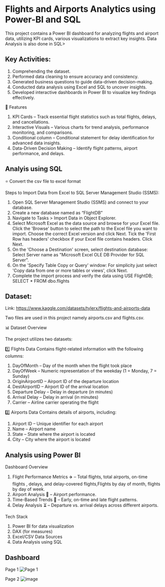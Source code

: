 # Flights and Airports Analytics using Power-BI and SQL 
This  project contains a Power BI dashboard for analyzing flights and airport data, utilizing KPI cards, various visualizations to extract key insights. Data Analysis is also done in SQL> 

## Key Activities:
1.	Comprehending the dataset.   
2.	Performed data cleaning to ensure accuracy and consistency.
3.	Generated business questions to guide data-driven decision-making.
4.	Conducted data analysis using Excel and SQL to uncover insights.
5.	Developed interactive dashboards in Power BI to visualize key findings effectively.

📌 Features
1. KPI Cards – Track essential flight statistics such as total flights, delays, and cancellations.
2. Interactive Visuals – Various charts for trend analysis, performance monitoring, and comparisons.
3. Conditional column – Conditional statement for delay identification for advanced data insights.
4. Data-Driven Decision Making – Identify flight patterns, airport performance, and delays.

## Analyis using SQL
⭐ Convert the csv file to excel format 

Steps to Import Data from Excel to SQL Server Management Studio (SSMS):
1.	Open SQL Server Management Studio (SSMS) and connect to your database.
2.	Create a new database named as “FlightDB” 
3.	Navigate to Tasks > Import Data in Object Explorer.
4.	Select Microsoft Excel as the data source and browse for your Excel file. Click the 'Browse' button to select the path to the Excel file you want to import. Choose the correct Excel version and click Next. Tick the 'First Row has headers' checkbox if your Excel file contains headers. Click Next.
5.	On the 'Choose a Destination' screen, select destination database: Select Server name as "Microsoft Excel OLE DB Provider for SQL Server".
6.	On the 'Specify Table Copy or Query' window: For simplicity just select 'Copy data from one or more tables or views', click Next.
7.	Complete the import process and verify the data using 
USE FlightDB;
SELECT * FROM dbo.flights


## Dataset:
Link: https://www.kaggle.com/datasets/tylerx/flights-and-airports-data

Two files are used in this project namely airports.csv and flights.csv.

📊 Dataset Overview

The project utilizes two datasets:

1️⃣ Flights Data 
Contains flight-related information with the following columns:
1.	DayOfMonth – Day of the month when the flight took place
2.	DayOfWeek – Numeric representation of the weekday (1 = Monday, 7 = Sunday)
3.	OriginAirportID – Airport ID of the departure location
4.	DestAirportID – Airport ID of the arrival location
5.	Departure Delay – Delay in departure (in minutes)
6.	Arrival Delay – Delay in arrival (in minutes)
7.	Carrier – Airline carrier operating the flight

2️⃣ Airports Data 
Contains details of airports, including:
1.	Airport ID – Unique identifier for each airport
2.	Name – Airport name
3.	State – State where the airport is located
4.	City – City where the airport is located

## Analysis using Power BI 

Dashboard Overview 
1. Flight Performance Metrics ✈️ – Total flights, total airports, on-time flights , delays, and delay-covered flights,Flights by day of month, flights by day of week.
2. Airport Analysis 🏢 – Airport performance.
3. Time-Based Trends 📅 – Early, on-time and late flight patterns.
4. Delay Analysis ⏳ – Departure vs. arrival delays across different airports.

Tech Stack
1. Power BI for data visualization
2.	DAX (for measures)
3.	Excel/CSV Data Sources
4.	Data Analysis using SQL 

## Dashboard
Page 1
![Page 1](https://github.com/user-attachments/assets/0cf1c51f-bb65-45cd-b15a-74f1a167e05e)

Page 2 
![image](https://github.com/user-attachments/assets/7ca0a4f3-85ee-477c-8162-5bc54d745de0)
